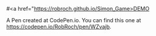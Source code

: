 #<a href="https://robroch.github.io/Simon_Game>DEMO</a>

A Pen created at CodePen.io. You can find this one at https://codepen.io/RobRoch/pen/WZvajb.

 